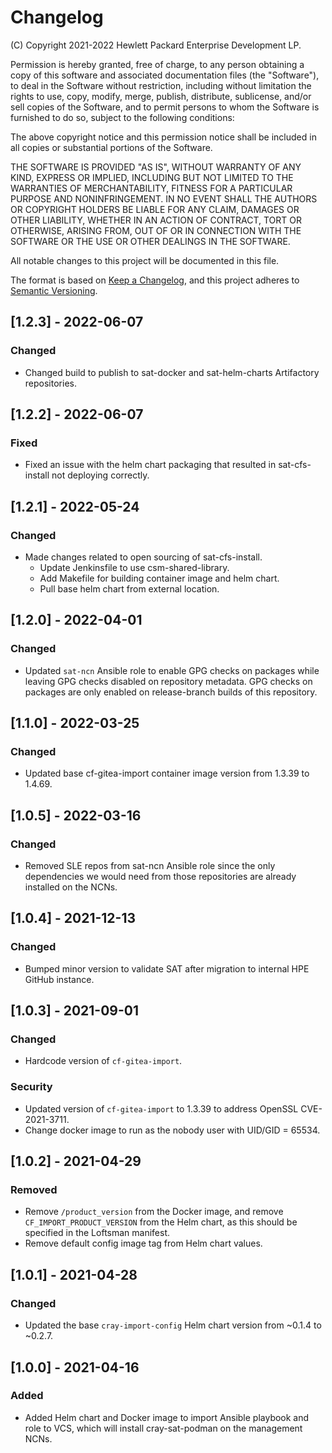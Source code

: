 # Changelog

(C) Copyright 2021-2022 Hewlett Packard Enterprise Development LP.

Permission is hereby granted, free of charge, to any person obtaining a
copy of this software and associated documentation files (the "Software"),
to deal in the Software without restriction, including without limitation
the rights to use, copy, modify, merge, publish, distribute, sublicense,
and/or sell copies of the Software, and to permit persons to whom the
Software is furnished to do so, subject to the following conditions:

The above copyright notice and this permission notice shall be included
in all copies or substantial portions of the Software.

THE SOFTWARE IS PROVIDED "AS IS", WITHOUT WARRANTY OF ANY KIND, EXPRESS OR
IMPLIED, INCLUDING BUT NOT LIMITED TO THE WARRANTIES OF MERCHANTABILITY,
FITNESS FOR A PARTICULAR PURPOSE AND NONINFRINGEMENT.  IN NO EVENT SHALL
THE AUTHORS OR COPYRIGHT HOLDERS BE LIABLE FOR ANY CLAIM, DAMAGES OR
OTHER LIABILITY, WHETHER IN AN ACTION OF CONTRACT, TORT OR OTHERWISE,
ARISING FROM, OUT OF OR IN CONNECTION WITH THE SOFTWARE OR THE USE OR
OTHER DEALINGS IN THE SOFTWARE.

All notable changes to this project will be documented in this file.

The format is based on [Keep a Changelog](https://keepachangelog.com/en/1.0.0/),
and this project adheres to [Semantic Versioning](https://semver.org/spec/v2.0.0.html).

## [1.2.3] - 2022-06-07

### Changed
- Changed build to publish to sat-docker and sat-helm-charts Artifactory
  repositories.

## [1.2.2] - 2022-06-07

### Fixed
- Fixed an issue with the helm chart packaging that resulted in sat-cfs-install
  not deploying correctly.

## [1.2.1] - 2022-05-24

### Changed
- Made changes related to open sourcing of sat-cfs-install.
    - Update Jenkinsfile to use csm-shared-library.
    - Add Makefile for building container image and helm chart.
    - Pull base helm chart from external location.

## [1.2.0] - 2022-04-01

### Changed
- Updated ``sat-ncn`` Ansible role to enable GPG checks on packages while
  leaving GPG checks disabled on repository metadata. GPG checks on packages
  are only enabled on release-branch builds of this repository.

## [1.1.0] - 2022-03-25

### Changed
- Updated base cf-gitea-import container image version from 1.3.39 to 1.4.69.

## [1.0.5] - 2022-03-16

### Changed
- Removed SLE repos from sat-ncn Ansible role since the only dependencies we
  would need from those repositories are already installed on the NCNs.

## [1.0.4] - 2021-12-13

### Changed
- Bumped minor version to validate SAT after migration to internal HPE GitHub
  instance.

## [1.0.3] - 2021-09-01

### Changed
- Hardcode version of ``cf-gitea-import``.

### Security
- Updated version of ``cf-gitea-import`` to 1.3.39
  to address OpenSSL CVE-2021-3711.
- Change docker image to run as the nobody user with UID/GID = 65534.

## [1.0.2] - 2021-04-29

### Removed
- Remove ``/product_version`` from the Docker image, and remove
  ``CF_IMPORT_PRODUCT_VERSION`` from the Helm chart, as this should
  be specified in the Loftsman manifest.
- Remove default config image tag from Helm chart values.

## [1.0.1] - 2021-04-28

### Changed
- Updated the base ``cray-import-config`` Helm chart version from ~0.1.4
  to ~0.2.7.

## [1.0.0] - 2021-04-16

### Added
- Added Helm chart and Docker image to import Ansible playbook and role to
  VCS, which will install cray-sat-podman on the management NCNs.
